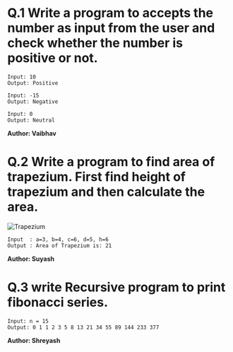# Q.1 Write a program to accepts the number as input from the user and check whether the number is positive or not.
```
Input: 10
Output: Positive

Input: -15
Output: Negative

Input: 0
Output: Neutral
```
**Author: Vaibhav**

# Q.2 Write a program to find area of trapezium. First find height of trapezium and then calculate the area.
![Trapezium](https://github.com/RapidCoders/Coding-Practice/assets/101892435/c981ed53-01df-457f-998a-fc41ef1318c7)
```
Input  : a=3, b=4, c=6, d=5, h=6
Output : Area of Trapezium is: 21

```
**Author: Suyash**

# Q.3 write Recursive program to print fibonacci series.
```
Input: n = 15
Output: 0 1 1 2 3 5 8 13 21 34 55 89 144 233 377
```
**Author: Shreyash**
